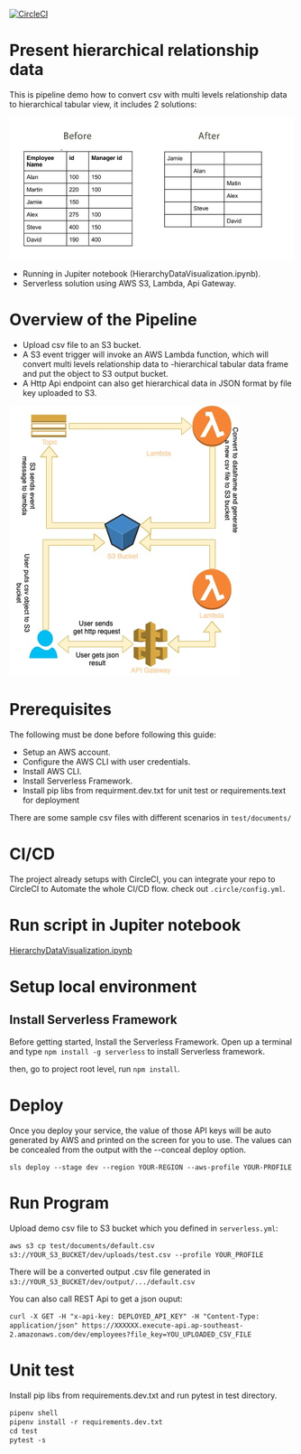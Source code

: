[![CircleCI](https://circleci.com/gh/yai333/HierarchicalDataVisualization.svg?style=svg)](https://circleci.com/gh/yai333/HierarchicalDataVisualization)

# Present hierarchical relationship data

This is pipeline demo how to convert csv with multi levels relationship data to hierarchical tabular view, it includes 2 solutions:

![](preview_.jpg)

- Running in Jupiter notebook (HierarchyDataVisualization.ipynb).
- Serverless solution using AWS S3, Lambda, Api Gateway.

# Overview of the Pipeline

- Upload csv file to an S3 bucket.
- A S3 event trigger will invoke an AWS Lambda function, which will convert multi levels relationship data to -hierarchical tabular data frame and put the object to S3 output bucket.
- A Http Api endpoint can also get hierarchical data in JSON format by file key uploaded to S3.

![](diagram.jpg)

# Prerequisites

The following must be done before following this guide:

- Setup an AWS account.
- Configure the AWS CLI with user credentials.
- Install AWS CLI.
- Install Serverless Framework.
- Install pip libs from requirment.dev.txt for unit test or requirements.text for deployment

There are some sample csv files with different scenarios in `test/documents/`

# CI/CD

The project already setups with CircleCI, you can integrate your repo to CircleCI to Automate the whole CI/CD flow.
check out `.circle/config.yml`.

# Run script in Jupiter notebook

[HierarchyDataVisualization.ipynb](HierarchyDataVisualization.ipynb)

# Setup local environment

## Install Serverless Framework

Before getting started, Install the Serverless Framework. Open up a terminal and type `npm install -g serverless` to install Serverless framework.

then, go to project root level, run `npm install`.

# Deploy

Once you deploy your service, the value of those API keys will be auto generated by AWS and printed on the screen for you to use. The values can be concealed from the output with the --conceal deploy option.

```
sls deploy --stage dev --region YOUR-REGION --aws-profile YOUR-PROFILE
```

# Run Program

Upload demo csv file to S3 bucket which you defined in `serverless.yml`:

```
aws s3 cp test/documents/default.csv s3://YOUR_S3_BUCKET/dev/uploads/test.csv --profile YOUR_PROFILE
```

There will be a converted output .csv file generated in `s3://YOUR_S3_BUCKET/dev/output/.../default.csv`

You can also call REST Api to get a json ouput:

```
curl -X GET -H "x-api-key: DEPLOYED_API_KEY" -H "Content-Type: application/json" https://XXXXXX.execute-api.ap-southeast-2.amazonaws.com/dev/employees?file_key=YOU_UPLOADED_CSV_FILE
```

# Unit test

Install pip libs from requirements.dev.txt and run pytest in test directory.

```
pipenv shell
pipenv install -r requirements.dev.txt
cd test
pytest -s
```
